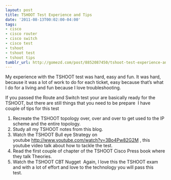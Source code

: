 ```yaml
---
layout: post
title: TSHOOT Test Experience and Tips
date: '2011-08-13T00:02:00-04:00'
tags:
- cisco
- cisco router
- cisco switch
- cisco test
- tshoot
- tshoot test
- tshoot tips
tumblr_url: http://gomezd.com/post/8852087450/tshoot-test-experience-and-tips
---
```

My experience with the TSHOOT test was hard, easy and fun. It was hard, because it was a lot of work to do for each ticket, easy because that’s what I do for a living and fun because I love troubleshooting. 

If you passed the Route and Switch test your are basically ready for the TSHOOT, but there are still things that you need to be prepare 
I have couple of tips for this test
1. Recreate the TSHOOT topology over, over and over to get used to the IP scheme and the entire topology.
2. Study all my TSHOOT notes from this blog.
3. Watch the TSHOOT Bull eye Strategy on youtube http://www.youtube.com/watch?v=3Bo4Pw82G2M , this youtube video talk about how to tackle the test. 
4. Read the first couple of chapter of the TSHOOT Cisco Press book where they talk Theories. 
5. Watch the TSHOOT CBT Nugget 
Again, I love this the TSHOOT exam and with a lot of effort and love to the technology you will pass this test.  
